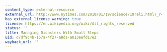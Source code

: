 ```yaml
---
content_type: external-resource
external_url: http://www.nytimes.com/2010/01/19/science/19reli.html?_r=1&hpw
has_external_license_warning: true
license: https://en.wikipedia.org/wiki/All_rights_reserved
status: ''
title: Managing Disasters With Small Steps
uid: d7df9c4b-157a-4f27-a8da-a813eefd17e2
wayback_url: ''
---
```

